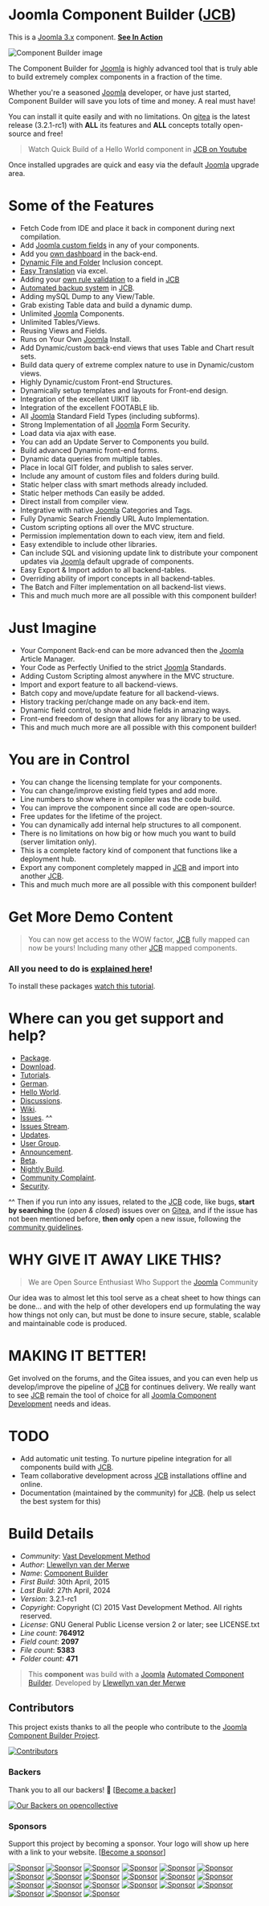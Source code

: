 
# Joomla Component Builder ([JCB](https://www.joomlacomponentbuilder.com))

This is a [Joomla 3.x](https://extensions.joomla.org/extension/component-builder/) component. [__See In Action__](https://www.youtube.com/watch?v=IQfsLYIeblk&list=PLQRGFI8XZ_wtGvPQZWBfDzzlERLQgpMRE&index=45)

 ![Component Builder image](https://git.vdm.dev/joomla/Component-Builder/raw/branch/master/admin/assets/images/jcb-banner.jpg "The Component Builder")

The Component Builder for [Joomla](https://extensions.joomla.org/extension/component-builder/) is highly advanced tool that is truly able to build extremely complex components in a fraction of the time.

Whether you're a seasoned [Joomla](https://extensions.joomla.org/extension/component-builder/) developer, or have just started, Component Builder will save you lots of time and money. A real must have!

You can install it quite easily and with no limitations. On [gitea](https://git.vdm.dev/joomla/Component-Builder/tags) is the latest release (3.2.1-rc1) with **ALL** its features and **ALL** concepts totally open-source and free! 

> Watch Quick Build of a Hello World component in [JCB on Youtube](https://www.youtube.com/watch?v=IQfsLYIeblk&list=PLQRGFI8XZ_wtGvPQZWBfDzzlERLQgpMRE&index=45)

Once installed upgrades are quick and easy via the default [Joomla](https://extensions.joomla.org/extension/component-builder/)  upgrade area.

Some of the Features
====================

+ Fetch Code from IDE and place it back in component during next compilation.
+ Add [Joomla  custom fields](https://www.youtube.com/watch?v=n5RBmP0uNCM&list=PLQRGFI8XZ_wtGvPQZWBfDzzlERLQgpMRE&t=0s&index=75) in any of your components.
+ Add you [own dashboard](https://www.youtube.com/watch?v=tU7TeYn1Djo&list=PLQRGFI8XZ_wtGvPQZWBfDzzlERLQgpMRE&index=60) in the back-end.
+ [Dynamic File and Folder](https://www.youtube.com/watch?v=_c7wzW075lA&list=PLQRGFI8XZ_wtGvPQZWBfDzzlERLQgpMRE&t=0s&index=56) Inclusion concept.
+ [Easy Translation](https://www.youtube.com/watch?v=q5NwKGnOHoQ&list=PLQRGFI8XZ_wtGvPQZWBfDzzlERLQgpMRE&t=0s&index=51) via excel.
+ Adding your [own rule validation](https://www.youtube.com/watch?v=Z6-ggKtX35o&list=PLQRGFI8XZ_wtGvPQZWBfDzzlERLQgpMRE&t=0s&index=46) to a field in [JCB](https://www.joomlacomponentbuilder.com)
+ [Automated backup system](https://www.youtube.com/watch?v=GUWZaODo_IM&list=PLQRGFI8XZ_wtGvPQZWBfDzzlERLQgpMRE&t=0s&index=40) in [JCB](https://www.joomlacomponentbuilder.com).
+ Adding mySQL Dump to any View/Table.
+ Grab existing Table data and build a dynamic dump.
+ Unlimited [Joomla](https://extensions.joomla.org/extension/component-builder/) Components.
+ Unlimited Tables/Views.
+ Reusing Views and Fields.
+ Runs on Your Own [Joomla](https://extensions.joomla.org/extension/component-builder/) Install.
+ Add Dynamic/custom back-end views that uses Table and Chart result sets.
+ Build data query of extreme complex nature to use in Dynamic/custom views.
+ Highly Dynamic/custom Front-end Structures.
+ Dynamically setup templates and layouts for Front-end design.
+ Integration of the excellent UIKIT lib.
+ Integration of the excellent FOOTABLE lib.
+ All [Joomla](https://extensions.joomla.org/extension/component-builder/) Standard Field Types (including subforms).
+ Strong Implementation of all [Joomla](https://extensions.joomla.org/extension/component-builder/) Form Security.
+ Load data via ajax with ease.
+ You can add an Update Server to Components you build.
+ Build advanced Dynamic front-end forms.
+ Dynamic data queries from multiple tables.
+ Place in local GIT folder, and publish to sales server.
+ Include any amount of custom files and folders during build.
+ Static helper class with smart methods already included.
+ Static helper methods Can easily be added.
+ Direct install from compiler view.
+ Integrative with native [Joomla](https://extensions.joomla.org/extension/component-builder/) Categories and Tags.
+ Fully Dynamic Search Friendly URL Auto Implementation.
+ Custom scripting options all over the MVC structure.
+ Permission implementation down to each view, item and field.
+ Easy extendible to include other libraries.
+ Can include SQL and visioning update link to distribute your component updates via [Joomla](https://extensions.joomla.org/extension/component-builder/) default upgrade of components.
+ Easy Export & Import addon to all backend-tables.
+ Overriding ability of import concepts in all backend-tables.
+ The Batch and Filter implementation on all backend-list views.
+ This and much much more are all possible with this component builder!

Just Imagine
====================

+ Your Component Back-end can be more advanced then the [Joomla](https://extensions.joomla.org/extension/component-builder/) Article Manager.
+ Your Code as Perfectly Unified to the strict [Joomla](https://extensions.joomla.org/extension/component-builder/) Standards.
+ Adding Custom Scripting almost anywhere in the MVC structure.
+ Import and export feature to all backend-views.
+ Batch copy and move/update feature for all backend-views.
+ History tracking per/change made on any back-end item.
+ Dynamic field control, to show and hide fields in amazing ways.
+ Front-end freedom of design that allows for any library to be used.
+ This and much much more are all possible with this component builder!

You are in Control
====================

+ You can change the licensing template for your components.
+ You can change/improve existing field types and add more.
+ Line numbers to show where in compiler was the code build.
+ You can improve the component since all code are open-source.
+ Free updates for the lifetime of the project.
+ You can dynamically add internal help structures to all component.
+ There is no limitations on how big or how much you want to build (server limitation only).
+ This is a complete factory kind of component that functions like a deployment hub.
+ Export any component completely mapped in [JCB](https://www.joomlacomponentbuilder.com) and import into another [JCB](https://www.joomlacomponentbuilder.com).
+ This and much much more are all possible with this component builder!

Get More Demo Content
====================

> You can now get access to the WOW factor, [JCB](https://www.joomlacomponentbuilder.com) fully mapped can now be yours! Including many other [JCB](https://www.joomlacomponentbuilder.com) mapped components.

### All you need to do is [explained here](https://vdm.bz/how-to-get-free-vdm-package-keys)!

To install these packages [watch this tutorial](https://vdm.bz/how-to-install-jcb-packages).


Where can you get support and help?
====================

- [Package](https://git.vdm.dev/joomla/pkg-component-builder).
- [Download](https://git.vdm.dev/joomla/pkg-component-builder/archive/master.zip).
- [Tutorials](https://www.youtube.com/playlist?list=PLQRGFI8XZ_wtGvPQZWBfDzzlERLQgpMRE).
- [German](https://www.youtube.com/playlist?list=PLQRGFI8XZ_wu0tDFxJtZFwW7AxA4JHQV7).
- [Hello World](https://www.youtube.com/watch?v=IQfsLYIeblk&list=PLQRGFI8XZ_wtGvPQZWBfDzzlERLQgpMRE&index=45).
- [Discussions](https://github.com/vdm-io/Joomla-Component-Builder/discussions).
- [Wiki](https://git.vdm.dev/joomla/Component-Builder/wiki).
- [Issues](https://git.vdm.dev/joomla/Component-Builder/issues). ^^
- [Issues Stream](https://t.me/jcb_issues).
- [Updates](https://t.me/jcb_updates).
- [User Group](https://t.me/jcb_group).
- [Announcement](https://t.me/Joomla_component_builder).
- [Beta](https://git.vdm.dev/joomla-beta/pkg-component-builder).
- [Nightly Build](https://git.vdm.dev/joomla-beta/pkg-component-builder/archive/master.zip).
- [Community Complaint](https://www.joomlacomponentbuilder.com/community-complaint).
- [Security](https://www.vdm.io/report-security-issues).

^^ Then if you run into any issues, related to the [JCB](https://git.vdm.dev/joomla/Component-Builder/issues) code, like bugs, **start by searching** the (*open & closed*) issues over on [Gitea](https://git.vdm.dev/joomla/Component-Builder/issues), and if the issue has not been mentioned before, **then only** open a new issue, following the [community guidelines](https://git.vdm.dev/joomla/Component-Builder/src/branch/master/.github/CONTRIBUTING.md).

WHY GIVE IT AWAY LIKE THIS?
====================

> We are Open Source Enthusiast
> Who Support the [Joomla](https://extensions.joomla.org/extension/component-builder/) Community

Our idea was to almost let this tool serve as a cheat sheet to how things can be done... and with the help of other developers end up formulating the way how things not only can, but must be done to insure secure, stable, scalable and maintainable code is produced. 

MAKING IT BETTER!
====================

Get involved on the forums, and the Gitea issues, and you can even help us develop/improve the pipeline of [JCB](https://www.joomlacomponentbuilder.com) for continues delivery. We really want to see [JCB](https://www.joomlacomponentbuilder.com) remain the tool of choice for all [Joomla Component Development](https://extensions.joomla.org/extension/component-builder/) needs and ideas.

TODO
======

- Add automatic unit testing. To nurture pipeline integration for all components build with [JCB](https://www.joomlacomponentbuilder.com).
- Team collaborative development across [JCB](https://www.joomlacomponentbuilder.com) installations offline and online.
- Documentation (maintained by the community) for [JCB](https://www.joomlacomponentbuilder.com). (help us select the best system for this)

# Build Details

+ *Community*: [Vast Development Method](https://dev.vdm.io)
+ *Author*: [Llewellyn van der Merwe](mailto:joomla@vdm.io)
+ *Name*: [Component Builder](https://git.vdm.dev/joomla/Component-Builder)
+ *First Build*: 30th April, 2015
+ *Last Build*: 27th April, 2024
+ *Version*: 3.2.1-rc1
+ *Copyright*: Copyright (C) 2015 Vast Development Method. All rights reserved.
+ *License*: GNU General Public License version 2 or later; see LICENSE.txt
+ *Line count*: **764912**
+ *Field count*: **2097**
+ *File count*: **5383**
+ *Folder count*: **471**

> This **component** was build with a [Joomla](https://extensions.joomla.org/extension/component-builder/) [Automated Component Builder](https://www.joomlacomponentbuilder.com).
> Developed by [Llewellyn van der Merwe](mailto:joomla@vdm.io)


## Contributors
This project exists thanks to all the people who contribute to the [Joomla Component Builder Project](https://github.com/vdm-io/Joomla-Component-Builder).

[![Contributors](https://opencollective.com/Joomla-Component-Builder/contributors.svg?width=890&button=false)](https://github.com/vdm-io/Joomla-Component-Builder/graphs/contributors)

### Backers
Thank you to all our backers! 🙏 [[Become a backer](https://opencollective.com/Joomla-Component-Builder#backer)]

[![Our Backers on opencollective](https://opencollective.com/Joomla-Component-Builder/backers.svg?width=890)](https://opencollective.com/Joomla-Component-Builder#backers)

### Sponsors
Support this project by becoming a sponsor. Your logo will show up here with a link to your website. [[Become a sponsor](https://opencollective.com/Joomla-Component-Builder#sponsor)]

[![Sponsor](https://opencollective.com/Joomla-Component-Builder/sponsor/0/avatar.svg)](https://opencollective.com/Joomla-Component-Builder/sponsor/0/website)
[![Sponsor](https://opencollective.com/Joomla-Component-Builder/sponsor/1/avatar.svg)](https://opencollective.com/Joomla-Component-Builder/sponsor/1/website)
[![Sponsor](https://opencollective.com/Joomla-Component-Builder/sponsor/2/avatar.svg)](https://opencollective.com/Joomla-Component-Builder/sponsor/2/website)
[![Sponsor](https://opencollective.com/Joomla-Component-Builder/sponsor/3/avatar.svg)](https://opencollective.com/Joomla-Component-Builder/sponsor/3/website)
[![Sponsor](https://opencollective.com/Joomla-Component-Builder/sponsor/4/avatar.svg)](https://opencollective.com/Joomla-Component-Builder/sponsor/4/website)
[![Sponsor](https://opencollective.com/Joomla-Component-Builder/sponsor/5/avatar.svg)](https://opencollective.com/Joomla-Component-Builder/sponsor/5/website)
[![Sponsor](https://opencollective.com/Joomla-Component-Builder/sponsor/6/avatar.svg)](https://opencollective.com/Joomla-Component-Builder/sponsor/6/website)
[![Sponsor](https://opencollective.com/Joomla-Component-Builder/sponsor/7/avatar.svg)](https://opencollective.com/Joomla-Component-Builder/sponsor/7/website)
[![Sponsor](https://opencollective.com/Joomla-Component-Builder/sponsor/8/avatar.svg)](https://opencollective.com/Joomla-Component-Builder/sponsor/8/website)
[![Sponsor](https://opencollective.com/Joomla-Component-Builder/sponsor/9/avatar.svg)](https://opencollective.com/Joomla-Component-Builder/sponsor/9/website)
[![Sponsor](https://opencollective.com/Joomla-Component-Builder/sponsor/10/avatar.svg)](https://opencollective.com/Joomla-Component-Builder/sponsor/10/website)
[![Sponsor](https://opencollective.com/Joomla-Component-Builder/sponsor/11/avatar.svg)](https://opencollective.com/Joomla-Component-Builder/sponsor/11/website)
[![Sponsor](https://opencollective.com/Joomla-Component-Builder/sponsor/12/avatar.svg)](https://opencollective.com/Joomla-Component-Builder/sponsor/12/website)
[![Sponsor](https://opencollective.com/Joomla-Component-Builder/sponsor/13/avatar.svg)](https://opencollective.com/Joomla-Component-Builder/sponsor/13/website)
[![Sponsor](https://opencollective.com/Joomla-Component-Builder/sponsor/14/avatar.svg)](https://opencollective.com/Joomla-Component-Builder/sponsor/14/website)
[![Sponsor](https://opencollective.com/Joomla-Component-Builder/sponsor/15/avatar.svg)](https://opencollective.com/Joomla-Component-Builder/sponsor/15/website)
[![Sponsor](https://opencollective.com/Joomla-Component-Builder/sponsor/16/avatar.svg)](https://opencollective.com/Joomla-Component-Builder/sponsor/16/website)
[![Sponsor](https://opencollective.com/Joomla-Component-Builder/sponsor/17/avatar.svg)](https://opencollective.com/Joomla-Component-Builder/sponsor/17/website)
[![Sponsor](https://opencollective.com/Joomla-Component-Builder/sponsor/18/avatar.svg)](https://opencollective.com/Joomla-Component-Builder/sponsor/18/website)
[![Sponsor](https://opencollective.com/Joomla-Component-Builder/sponsor/19/avatar.svg)](https://opencollective.com/Joomla-Component-Builder/sponsor/19/website)
[![Sponsor](https://opencollective.com/Joomla-Component-Builder/sponsor/20/avatar.svg)](https://opencollective.com/Joomla-Component-Builder/sponsor/20/website)
